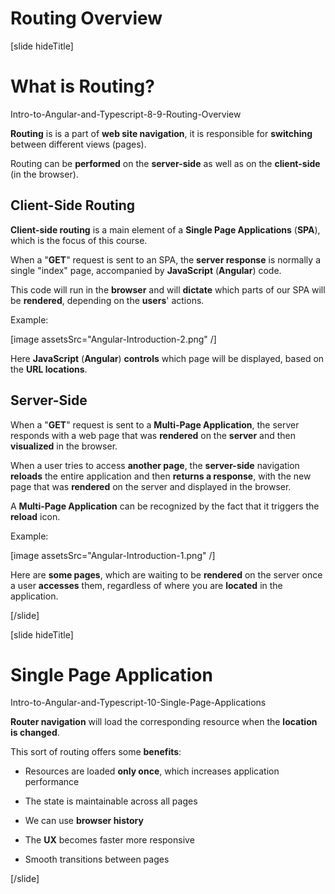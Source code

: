 # Routing Overview

[slide hideTitle]

# What is Routing?

Intro-to-Angular-and-Typescript-8-9-Routing-Overview

**Routing** is is a part of **web site navigation**, it is responsible for **switching** between different views (pages).

Routing can be **performed** on the **server-side** as well as on the **client-side** (in the browser).

## Client-Side Routing

**Client-side routing** is a main element of a **Single Page Applications** (**SPA**), which is the focus of this course.

When a "**GET**" request is sent to an SPA, the **server response** is normally a single "index" page, accompanied by **JavaScript** (**Angular**) code. 

This code will run in the **browser** and will **dictate** which parts of our SPA will be **rendered**, depending on the **users**' actions. 

Example: 

[image assetsSrc="Angular-Introduction-2.png" /]

Here **JavaScript** (**Angular**) **controls** which page will be displayed, based on the **URL locations**.

## Server-Side

When a "**GET**" request is sent to a **Multi-Page Application**, the server responds with a web page that was **rendered** on the **server** and then **visualized** in the browser. 

When a user tries to access **another page**, the **server-side** navigation **reloads** the entire application and then **returns a response**, with the new page that was **rendered** on the server and displayed in the browser.

A **Multi-Page Application** can be recognized by the fact that it triggers the **reload** icon.

Example:

[image assetsSrc="Angular-Introduction-1.png" /]

Here are **some pages**, which are waiting to be **rendered** on the server once a user **accesses** them, regardless of where you are **located** in the application.

[/slide]

[slide hideTitle]

# Single Page Application

Intro-to-Angular-and-Typescript-10-Single-Page-Applications

**Router navigation** will load the corresponding resource when the **location is changed**.

This sort of routing offers some **benefits**:

- Resources are loaded **only once**, which increases application performance

- The state is maintainable across all pages

- We can use **browser history**

- The **UX** becomes faster more responsive

- Smooth transitions between pages 

[/slide]
